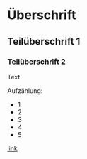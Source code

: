 # Überschrift
## Teilüberschrift 1
### Teilüberschrift 2
Text

Aufzählung:
- 1
- 2
 - 3
 - 4
  - 5

[link](www.google.com)
